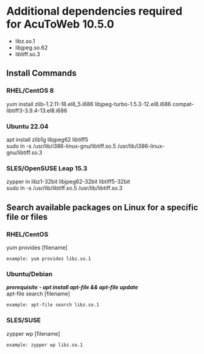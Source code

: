 # Additional dependencies required for AcuToWeb 10.5.0  

- libz.so.1  
- libjpeg.so.62  
- libtiff.so.3  

## Install Commands  

### RHEL/CentOS 8  
yum install zlib-1.2.11-18.el8_5.i686 libjpeg-turbo-1.5.3-12.el8.i686 compat-libtiff3-3.9.4-13.el8.i686  

### Ubuntu 22.04 
apt install zlib1g libjpeg62 libtiff5  
sudo ln -s /usr/lib/i386-linux-gnu/libtiff.so.5 /usr/lib/i386-linux-gnu/libtiff.so.3  

### SLES/OpenSUSE Leap 15.3  
zypper in libz1-32bit libjpeg62-32bit libtiff5-32bit  
sudo ln -s /usr/lib/libtiff.so.5 /usr/lib/libtiff.so.3  

## Search available packages on Linux for a specific file or files  
### RHEL/CentOS  
yum provides [filename] 

```
example: yum provides libz.so.1  
```

### Ubuntu/Debian  
**_prerequisite - apt install apt-file && apt-file update_**  
apt-file search [filename]  

```
example: apt-file search libz.so.1  
```

### SLES/SUSE  
zypper wp [filename]  

```
example: zypper wp libz.so.1  
```
